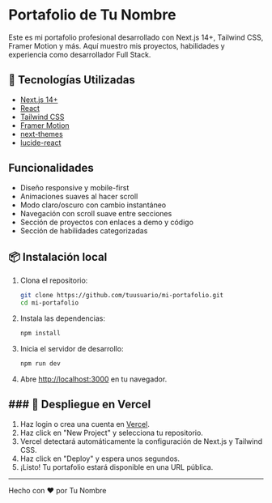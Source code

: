 # Portafolio de Tu Nombre

Este es mi portafolio profesional desarrollado con Next.js 14+, Tailwind CSS, Framer Motion y más. Aquí muestro mis proyectos, habilidades y experiencia como desarrollador Full Stack.

## 🚀 Tecnologías Utilizadas

- [Next.js 14+](https://nextjs.org/)
- [React](https://react.dev/)
- [Tailwind CSS](https://tailwindcss.com/)
- [Framer Motion](https://www.framer.com/motion/)
- [next-themes](https://github.com/pacocoursey/next-themes)
- [lucide-react](https://lucide.dev/)

## Funcionalidades

- Diseño responsive y mobile-first
- Animaciones suaves al hacer scroll
- Modo claro/oscuro con cambio instantáneo
- Navegación con scroll suave entre secciones
- Sección de proyectos con enlaces a demo y código
- Sección de habilidades categorizadas

## 📦 Instalación local

1. Clona el repositorio:
   ```bash
   git clone https://github.com/tuusuario/mi-portafolio.git
   cd mi-portafolio
   ```
2. Instala las dependencias:
   ```bash
   npm install
   ```
3. Inicia el servidor de desarrollo:
   ```bash
   npm run dev
   ```
4. Abre [http://localhost:3000](http://localhost:3000) en tu navegador.

## ### 🚀 Despliegue en Vercel

1. Haz login o crea una cuenta en [Vercel](https://vercel.com/).
2. Haz click en "New Project" y selecciona tu repositorio.
3. Vercel detectará automáticamente la configuración de Next.js y Tailwind CSS.
4. Haz click en "Deploy" y espera unos segundos.
5. ¡Listo! Tu portafolio estará disponible en una URL pública.

---

Hecho con ❤️ por Tu Nombre
